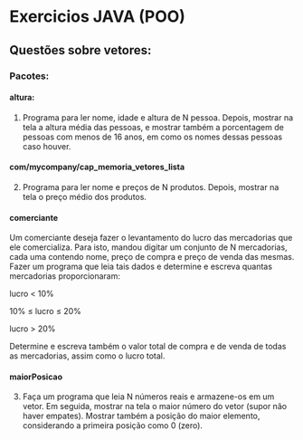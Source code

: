 # Exercicios JAVA (POO)
## Questões sobre vetores: 
### Pacotes:
#### altura: 
1. Programa para ler nome, idade e altura de N pessoa. Depois, mostrar na
tela a altura média das pessoas, e mostrar também a porcentagem de pessoas com menos de 16 anos,
em como os nomes dessas pessoas caso houver.
#### com/mycompany/cap_memoria_vetores_lista
2. Programa para ler nome e preços de N produtos. Depois, mostrar na
tela o preço médio dos produtos.
#### comerciante
Um comerciante deseja fazer o levantamento do lucro das mercadorias que ele comercializa. Para isto,
mandou digitar um conjunto de N mercadorias, cada uma contendo nome, preço de compra e preço de
venda das mesmas. Fazer um programa que leia tais dados e determine e escreva quantas mercadorias
proporcionaram:

 lucro < 10%
 
 10% ≤ lucro ≤ 20%
 
 lucro > 20%
 
Determine e escreva também o valor total de compra e de venda de todas as mercadorias, assim como
o lucro total.
#### maiorPosicao
3. Faça um programa que leia N números reais e armazene-os em um vetor. Em seguida, mostrar na tela
o maior número do vetor (supor não haver empates). Mostrar também a posição do maior elemento,
considerando a primeira posição como 0 (zero).
